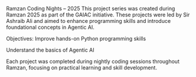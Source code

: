 Ramzan Coding Nights – 2025
This project series was created during Ramzan 2025 as part of the GAIAC initiative. These projects were led by Sir Ashraib Ali and aimed to enhance programming skills and introduce foundational concepts in Agentic AI.

Objectives:
Improve hands-on Python programming skills

Understand the basics of Agentic AI

Each project was completed during nightly coding sessions throughout Ramzan, focusing on practical learning and skill development.